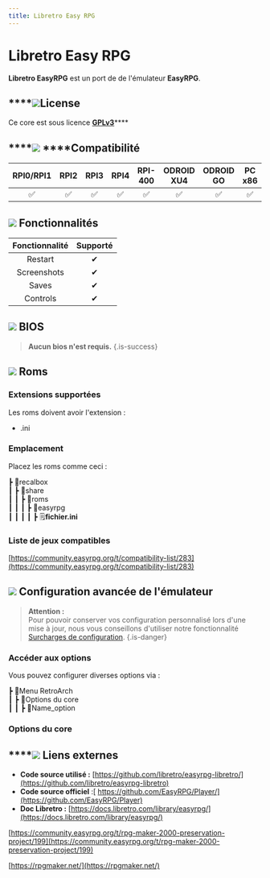 ```yaml
---
title: Libretro Easy RPG
---
```


# Libretro Easy RPG

**Libretro EasyRPG** est un port de de l'émulateur **EasyRPG**.

## \*\*\*\*![](/migration-images/emulateurs/consoles-fantasy/easyrpg/gerald-g-parchment-background-or-border-5.svg)**License**

Ce core est sous licence [**GPLv3**](https://github.com/EasyRPG/Player/blob/master/COPYING)\*\*\*\*

## \*\*\*\*![](/migration-images/emulateurs/consoles-fantasy/easyrpg/compatibility.png) ****Compatibilité

| RPI0/RPI1 | RPI2 | RPI3 | RPI4 | RPI-400 | ODROID XU4 | ODROID GO | PC x86 | PC X86\_64 |
| :---: | :---: | :---: | :---: | :---: | :---: | :---: | :---: | :---: |
| ✅ | ✅ | ✅ | ✅ | ✅ | ✅ | ✅ | ✅ | ✅ |

## ![](/migration-images/emulateurs/consoles-fantasy/easyrpg/cogwheel-145804_640.png) Fonctionnalités

| Fonctionnalité | Supporté |
| :---: | :---: |
| Restart | ✔ |
| Screenshots | ✔ |
| Saves | ✔ |
| Controls | ✔ |

## ![](/migration-images/emulateurs/consoles-fantasy/easyrpg/tqfp32.svg) BIOS


>**Aucun bios n'est requis.**
{.is-success}

## ![](/migration-images/emulateurs/consoles-fantasy/easyrpg/rom-30098_640.png) Roms

### **Extensions supportées** <a id="extension-supporte"></a>

Les roms doivent avoir l'extension :

* .ini

### **Emplacement**

Placez les roms comme ceci : 

┣ 📁recalbox  
┃ ┣ 📁share  
┃ ┃ ┣ 📁roms  
┃ ┃ ┃ ┣ 📁easyrpg  
┃ ┃ ┃ ┃ ┣ 🗒**fichier.ini**  

### Liste de jeux compatible**s**

[https://community.easyrpg.org/t/compatibility-list/283](https://community.easyrpg.org/t/compatibility-list/283)

## ![](/migration-images/emulateurs/consoles-fantasy/easyrpg/hammer-28636_640.png) Configuration avancée de l'émulateur


>**Attention :**  
>Pour pouvoir conserver vos configuration personnalisé lors d'une mise à jour, nous vous conseillons d'utiliser notre fonctionnalité [Surcharges de configuration](/fr/usage-avance/surcharge-de-configuration).
{.is-danger}

### Accéder aux options

Vous pouvez configurer diverses options via :

┣ 📁Menu RetroArch  
┃ ┣ 📁Options du core  
┃ ┃ ┣ 🧩Name\_option  

### Options du core

## \*\*\*\*![](/migration-images/emulateurs/consoles-fantasy/easyrpg/kisspng-web-development-world-wide-web-computer-icons-webs-world-wide-web-icon-png-5ab05c24477216.4540070115215073642927.png) **Liens externes**

* **Code source utilisé :** [https://github.com/libretro/easyrpg-libretro/](https://github.com/libretro/easyrpg-libretro)
* **Code source officiel** :[ https://github.com/EasyRPG/Player/](https://github.com/EasyRPG/Player)
* **Doc Libretro :** [https://docs.libretro.com/library/easyrpg/](https://docs.libretro.com/library/easyrpg/)

[https://community.easyrpg.org/t/rpg-maker-2000-preservation-project/199](https://community.easyrpg.org/t/rpg-maker-2000-preservation-project/199)

[https://rpgmaker.net/](https://rpgmaker.net/)

